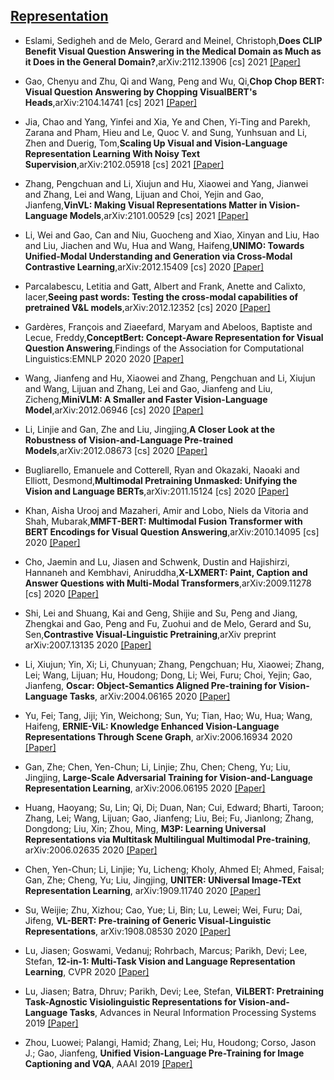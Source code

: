 ## [Representation](../README.md)
- Eslami, Sedigheh and de Melo, Gerard and Meinel, Christoph,**Does CLIP Benefit Visual Question Answering in the Medical Domain as Much as it Does in the General Domain?**,arXiv:2112.13906 [cs] 2021 [[Paper]](http://arxiv.org/abs/2112.13906)

- Gao, Chenyu and Zhu, Qi and Wang, Peng and Wu, Qi,**Chop Chop BERT: Visual Question Answering by Chopping VisualBERT's Heads**,arXiv:2104.14741 [cs] 2021 [[Paper]](http://arxiv.org/abs/2104.14741)

- Jia, Chao and Yang, Yinfei and Xia, Ye and Chen, Yi-Ting and Parekh, Zarana and Pham, Hieu and Le, Quoc V. and Sung, Yunhsuan and Li, Zhen and Duerig, Tom,**Scaling Up Visual and Vision-Language Representation Learning With Noisy Text Supervision**,arXiv:2102.05918 [cs] 2021 [[Paper]](http://arxiv.org/abs/2102.05918)

- Zhang, Pengchuan and Li, Xiujun and Hu, Xiaowei and Yang, Jianwei and Zhang, Lei and Wang, Lijuan and Choi, Yejin and Gao, Jianfeng,**VinVL: Making Visual Representations Matter in Vision-Language Models**,arXiv:2101.00529 [cs] 2021 [[Paper]](http://arxiv.org/abs/2101.00529)

- Li, Wei and Gao, Can and Niu, Guocheng and Xiao, Xinyan and Liu, Hao and Liu, Jiachen and Wu, Hua and Wang, Haifeng,**UNIMO: Towards Unified-Modal Understanding and Generation via Cross-Modal Contrastive Learning**,arXiv:2012.15409 [cs] 2020 [[Paper]](http://arxiv.org/abs/2012.15409)
 
- Parcalabescu, Letitia and Gatt, Albert and Frank, Anette and Calixto, Iacer,**Seeing past words: Testing the cross-modal capabilities of pretrained V\&L models**,arXiv:2012.12352 [cs] 2020 [[Paper]](http://arxiv.org/abs/2012.12352)

- Gardères, François and Ziaeefard, Maryam and Abeloos, Baptiste and Lecue, Freddy,**ConceptBert: Concept-Aware Representation for Visual Question Answering**,Findings of the Association for Computational Linguistics:EMNLP 2020 2020 [[Paper]](https://www.aclweb.org/anthology/2020.findings-emnlp.44)

- Wang, Jianfeng and Hu, Xiaowei and Zhang, Pengchuan and Li, Xiujun and Wang, Lijuan and Zhang, Lei and Gao, Jianfeng and Liu, Zicheng,**MiniVLM: A Smaller and Faster Vision-Language Model**,arXiv:2012.06946 [cs] 2020 [[Paper]](http://arxiv.org/abs/2012.06946)

- Li, Linjie and Gan, Zhe and Liu, Jingjing,**A Closer Look at the Robustness of Vision-and-Language Pre-trained Models**,arXiv:2012.08673 [cs] 2020 [[Paper]](http://arxiv.org/abs/2012.08673)

- Bugliarello, Emanuele and Cotterell, Ryan and Okazaki, Naoaki and Elliott, Desmond,**Multimodal Pretraining Unmasked: Unifying the Vision and Language BERTs**,arXiv:2011.15124 [cs] 2020 [[Paper]](http://arxiv.org/abs/2011.15124)

- Khan, Aisha Urooj and Mazaheri, Amir and Lobo, Niels da Vitoria and Shah, Mubarak,**MMFT-BERT: Multimodal Fusion Transformer with BERT Encodings for Visual Question Answering**,arXiv:2010.14095 [cs] 2020 [[Paper]](http://arxiv.org/abs/2010.14095)

- Cho, Jaemin and Lu, Jiasen and Schwenk, Dustin and Hajishirzi, Hannaneh and Kembhavi, Aniruddha,**X-LXMERT: Paint, Caption and Answer Questions with Multi-Modal Transformers**,arXiv:2009.11278 [cs] 2020 [[Paper]](http://arxiv.org/abs/2009.11278)

- Shi, Lei and Shuang, Kai and Geng, Shijie and Su, Peng and Jiang, Zhengkai and Gao, Peng and Fu, Zuohui and de Melo, Gerard and Su, Sen,**Contrastive Visual-Linguistic Pretraining**,arXiv preprint arXiv:2007.13135 2020 [[Paper]](http://arxiv.org/abs/2007.13135)

- Li, Xiujun; Yin, Xi; Li, Chunyuan; Zhang, Pengchuan; Hu, Xiaowei; Zhang, Lei; Wang, Lijuan; Hu, Houdong; Dong, Li; Wei, Furu; Choi, Yejin; Gao, Jianfeng, **Oscar: Object-Semantics Aligned Pre-training for Vision-Language Tasks**, arXiv:2004.06165   2020   [[Paper]](http://arxiv.org/abs/2004.06165)

- Yu, Fei; Tang, Jiji; Yin, Weichong; Sun, Yu; Tian, Hao; Wu, Hua; Wang, Haifeng, **ERNIE-ViL: Knowledge Enhanced Vision-Language Representations Through Scene Graph**, arXiv:2006.16934   2020   [[Paper]](http://arxiv.org/abs/2006.16934)

- Gan, Zhe; Chen, Yen-Chun; Li, Linjie; Zhu, Chen; Cheng, Yu; Liu, Jingjing, **Large-Scale Adversarial Training for Vision-and-Language Representation Learning**, arXiv:2006.06195   2020   [[Paper]](http://arxiv.org/abs/2006.06195)

- Huang, Haoyang; Su, Lin; Qi, Di; Duan, Nan; Cui, Edward; Bharti, Taroon; Zhang, Lei; Wang, Lijuan; Gao, Jianfeng; Liu, Bei; Fu, Jianlong; Zhang, Dongdong; Liu, Xin; Zhou, Ming, **M3P: Learning Universal Representations via Multitask Multilingual Multimodal Pre-training**, arXiv:2006.02635   2020   [[Paper]](http://arxiv.org/abs/2006.02635)

- Chen, Yen-Chun; Li, Linjie; Yu, Licheng; Kholy, Ahmed El; Ahmed, Faisal; Gan, Zhe; Cheng, Yu; Liu, Jingjing, **UNITER: UNiversal Image-TExt Representation Learning**, arXiv:1909.11740   2020   [[Paper]](http://arxiv.org/abs/1909.11740)

- Su, Weijie; Zhu, Xizhou; Cao, Yue; Li, Bin; Lu, Lewei; Wei, Furu; Dai, Jifeng, **VL-BERT: Pre-training of Generic Visual-Linguistic Representations**, arXiv:1908.08530   2020   [[Paper]](http://arxiv.org/abs/1908.08530)

- Lu, Jiasen; Goswami, Vedanuj; Rohrbach, Marcus; Parikh, Devi; Lee, Stefan, **12-in-1: Multi-Task Vision and Language Representation Learning**, CVPR 2020   [[Paper]](http://openaccess.thecvf.com/content_CVPR_2020/papers/Lu_12-in-1_Multi-Task_Vision_and_Language_Representation_Learning_CVPR_2020_paper.pdf)

- Lu, Jiasen; Batra, Dhruv; Parikh, Devi; Lee, Stefan, **ViLBERT: Pretraining Task-Agnostic Visiolinguistic Representations for Vision-and-Language Tasks**, Advances in Neural Information Processing Systems 2019   [[Paper]](http://papers.nips.cc/paper/8297-vilbert-pretraining-task-agnostic-visiolinguistic-representations-for-vision-and-language-tasks.pdf)

- Zhou, Luowei; Palangi, Hamid; Zhang, Lei; Hu, Houdong; Corso, Jason J.; Gao, Jianfeng, **Unified Vision-Language Pre-Training for Image Captioning and VQA**, AAAI 2019   [[Paper]](http://arxiv.org/abs/1909.11059)

